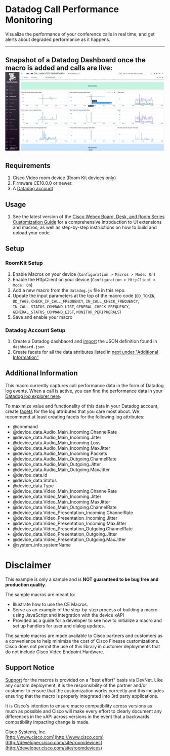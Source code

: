 # Datadog Call Performance Monitoring

Visualize the performance of your conference calls in real time, and get alerts about degraded performance as it happens. 

---
Snapshot of a Datadog Dashboard once the macro is added and calls are live:
![Sample Datadog Dashboard](Datadog_Dashboard.jpg)
---


## Requirements

1. Cisco Video room device (Room Kit devices only)
2. Firmware CE10.0.0 or newer.
3. A [Datadog account](https://www.datadoghq.com/)


## Usage

1.  See the latest version of the [Cisco Webex Board, Desk, and Room Series Customization Guide](https://www.cisco.com/c/en/us/support/collaboration-endpoints/spark-room-kit-series/products-installation-and-configuration-guides-list.html) for a comprehensive introduction to UI extensions and macros; as well as step-by-step instructions on how to build and upload your code.


## Setup

### RoomKit Setup
1. Enable Macros on your device (`Configuration > Macros > Mode: On`)
2. Enable the HttpClient on your device (`Configuration > HttpClient > Mode: On`)
3. Add a new macro from the `datadog.js` file in this repo. 
4. Update the input parameters at the top of the macro code (`DD_TOKEN`, `DD_TAGS`, `CHECK_IF_CALL_FREQUENCY`, `IN_CALL_CHECK_FREQUENCY`, `IN_CALL_STATUS_COMMAND_LIST`, `GENERAL_CHECK_FREQUENCY`, `GENERAL_STATUS_COMMAND_LIST`, `MONITOR_PERIPHERALS`)
5. Save and enable your macro

### Datadog Account Setup

1. Create a Datadog dashbaord and [import](https://docs.datadoghq.com/dashboards/#copy-import-or-export-dashboard-json) the JSON definition found in `dashboard.json`
2. Create facets for all the data attributes listed in [next under "Additional Information"](#additional-information)


## Additional Information

This macro currently captures call performance data in the form of Datadog log events. When a call is active, you can find the performance data in your [Datadog log explorer here](https://app.datadoghq.com/logs?live=true&query=source%3Acisco_video_endpoint). 

To maximize value and functionality of this data in your Datadog account, create [facets](https://docs.datadoghq.com/logs/explorer/facets/#overview) for the log attributes that you care most about. We recommend at least creating facets for the following log attributes: 

- @command
- @device_data.Audio_Main_Incoming.ChannelRate
- @device_data.Audio_Main_Incoming.Jitter
- @device_data.Audio_Main_Incoming.Loss
- @device_data.Audio_Main_Incoming.MaxJitter
- @device_data.Audio_Main_Incoming.Packets
- @device_data.Audio_Main_Outgoing.ChannelRate
- @device_data.Audio_Main_Outgoing.Jitter
- @device_data.Audio_Main_Outgoing.MaxJitter
- @device_data.id
- @device_data.Status
- @device_data.Type
- @device_data.Video_Main_Incoming.ChannelRate
- @device_data.Video_Main_Incoming.Jitter
- @device_data.Video_Main_Incoming.MaxJitter
- @device_data.Video_Main_Outgoing.ChannelRate
- @device_data.Video_Presentation_Incoming.ChannelRate
- @device_data.Video_Presentation_Incoming.Jitter
- @device_data.Video_Presentation_Incoming.MaxJitter
- @device_data.Video_Presentation_Outgoing.ChannelRate
- @device_data.Video_Presentation_Outgoing.Jitter
- @device_data.Video_Presentation_Outgoing.MaxJitter
- @system_info.systemName


# Disclaimer

This example is only a sample and is **NOT guaranteed to be bug free and production quality**.

The sample macros are meant to:
- Illustrate how to use the CE Macros.
- Serve as an example of the step-by-step process of building a macro using JavaScript and integration with the device xAPI
- Provided as a guide for a developer to see how to initialize a macro and set up handlers for user and dialog updates.

The sample macros are made available to Cisco partners and customers as a convenience to help minimize the cost of Cisco Finesse customizations. Cisco does not permit the use of this library in customer deployments that do not include Cisco Video Endpoint Hardware.


## Support Notice

[Support](http://developer.cisco.com/site/devnet/support) for the macros is provided on a "best effort" basis via DevNet. Like any custom deployment, it is the responsibility of the partner and/or customer to ensure that the customization works correctly and this includes ensuring that the macro is properly integrated into 3rd party applications.

It is Cisco's intention to ensure macro compatibility across versions as much as possible and Cisco will make every effort to clearly document any differences in the xAPI across versions in the event that a backwards compatibility impacting change is made.

Cisco Systems, Inc.<br>
[http://www.cisco.com](http://www.cisco.com)<br>
[http://developer.cisco.com/site/roomdevices](http://developer.cisco.com/site/roomdevices)